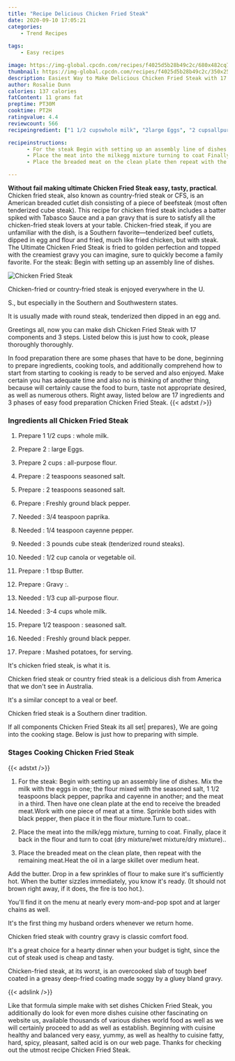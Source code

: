 ```yaml
---
title: "Recipe Delicious Chicken Fried Steak"
date: 2020-09-10 17:05:21
categories:
    - Trend Recipes
    
tags:
    - Easy recipes

image: https://img-global.cpcdn.com/recipes/f4025d5b28b49c2c/680x482cq70/chicken-fried-steak-recipe-main-photo.jpg
thumbnail: https://img-global.cpcdn.com/recipes/f4025d5b28b49c2c/350x250cq70/chicken-fried-steak-recipe-main-photo.jpg
description: Easiest Way to Make Delicious Chicken Fried Steak with 17 ingredients and 3 stages of easy cooking.
author: Rosalie Dunn
calories: 137 calories
fatContent: 11 grams fat
preptime: PT30M
cooktime: PT2H
ratingvalue: 4.4
reviewcount: 566
recipeingredient: ["1 1/2 cupswhole milk", "2large Eggs", "2 cupsallpurpose flour", "2 teaspoons seasoned salt", "2 teaspoons seasoned salt", "Freshly ground black pepper", "34 teaspoon paprika", "14 teaspoon cayenne pepper", "3 pounds cube steak tenderized round steaks", "12 cup canola or vegetable oil", "1 tbsp Butter", "Gravy ", "13 cup allpurpose flour", "34 cups whole milk", "1/2 teaspoonseasoned salt", "Freshly ground black pepper", "Mashed potatoes for serving"]

recipeinstructions: 
      - For the steak Begin with setting up an assembly line of dishes Mix the milk with the eggs in one the flour mixed with the seasoned salt 1 12 teaspoons black pepper paprika and cayenne in another and the meat in a third Then have one clean plate at the end to receive the breaded meatWork with one piece of meat at a time Sprinkle both sides with black pepper then place it in the flour mixtureTurn to coat 
      - Place the meat into the milkegg mixture turning to coat Finally place it back in the flour and turn to coat dry mixturewet mixturedry mixture 
      - Place the breaded meat on the clean plate then repeat with the remaining meatHeat the oil in a large skillet over medium heat Add the butter Drop in a few sprinkles of flour to make sure its sufficiently hot When the butter sizzles immediately you know its ready It should not brown right away if it does the fire is too hot

---
```




**Without fail making ultimate Chicken Fried Steak easy, tasty, practical**. Chicken fried steak, also known as country-fried steak or CFS, is an American breaded cutlet dish consisting of a piece of beefsteak (most often tenderized cube steak). This recipe for chicken fried steak includes a batter spiked with Tabasco Sauce and a pan gravy that is sure to satisfy all the chicken-fried steak lovers at your table. Chicken-fried steak, if you are unfamiliar with the dish, is a Southern favorite—tenderized beef cutlets, dipped in egg and flour and fried, much like fried chicken, but with steak. The Ultimate Chicken Fried Steak is fried to golden perfection and topped with the creamiest gravy you can imagine, sure to quickly become a family favorite. For the steak: Begin with setting up an assembly line of dishes.


![Chicken Fried Steak](https://img-global.cpcdn.com/recipes/f4025d5b28b49c2c/680x482cq70/chicken-fried-steak-recipe-main-photo.jpg "Chicken Fried Steak")



Chicken-fried or country-fried steak is enjoyed everywhere in the U.

S., but especially in the Southern and Southwestern states.

It is usually made with round steak, tenderized then dipped in an egg and.


Greetings all, now you can make dish Chicken Fried Steak with 17 components and 3 steps. Listed below this is just how to cook, please thoroughly thoroughly.

In food preparation there are some phases that have to be done, beginning to prepare ingredients, cooking tools, and additionally comprehend how to start from starting to cooking is ready to be served and also enjoyed. Make certain you has adequate time and also no is thinking of another thing, because will certainly cause the food to burn, taste not appropriate desired, as well as numerous others. Right away, listed below are 17 ingredients and 3 phases of easy food preparation Chicken Fried Steak.
{{< adstxt />}}

### Ingredients all Chicken Fried Steak


1. Prepare 1 1/2 cups : whole milk.

1. Prepare 2 : large Eggs.

1. Prepare 2 cups : all-purpose flour.

1. Prepare  : 2 teaspoons seasoned salt.

1. Prepare  : 2 teaspoons seasoned salt.

1. Prepare  : Freshly ground black pepper.

1. Needed  : 3/4 teaspoon paprika.

1. Needed  : 1/4 teaspoon cayenne pepper.

1. Needed  : 3 pounds cube steak (tenderized round steaks).

1. Needed  : 1/2 cup canola or vegetable oil.

1. Prepare  : 1 tbsp Butter.

1. Prepare  : Gravy :.

1. Needed  : 1/3 cup all-purpose flour.

1. Needed  : 3-4 cups whole milk.

1. Prepare 1/2 teaspoon : seasoned salt.

1. Needed  : Freshly ground black pepper.

1. Prepare  : Mashed potatoes, for serving.


It&#39;s chicken fried steak, is what it is.

Chicken fried steak or country fried steak is a delicious dish from America that we don&#39;t see in Australia.

It&#39;s a similar concept to a veal or beef.

Chicken fried steak is a Southern diner tradition.


If all components Chicken Fried Steak its all set| prepares}, We are going into the cooking stage. Below is just how to preparing with simple.

### Stages Cooking Chicken Fried Steak

{{< adstxt />}}


1. For the steak: Begin with setting up an assembly line of dishes. Mix the milk with the eggs in one; the flour mixed with the seasoned salt, 1 1/2 teaspoons black pepper, paprika and cayenne in another; and the meat in a third. Then have one clean plate at the end to receive the breaded meat.Work with one piece of meat at a time. Sprinkle both sides with black pepper, then place it in the flour mixture.Turn to coat..



1. Place the meat into the milk/egg mixture, turning to coat. Finally, place it back in the flour and turn to coat (dry mixture/wet mixture/dry mixture)..



1. Place the breaded meat on the clean plate, then repeat with the remaining meat.Heat the oil in a large skillet over medium heat.
 
Add the butter. Drop in a few sprinkles of flour to make sure it&#39;s sufficiently hot. When the butter sizzles immediately, you know it&#39;s ready. (It should not brown right away, if it does, the fire is too hot.).




You&#39;ll find it on the menu at nearly every mom-and-pop spot and at larger chains as well.

It&#39;s the first thing my husband orders whenever we return home.

Chicken fried steak with country gravy is classic comfort food.

It&#39;s a great choice for a hearty dinner when your budget is tight, since the cut of steak used is cheap and tasty.

Chicken-fried steak, at its worst, is an overcooked slab of tough beef coated in a greasy deep-fried coating made soggy by a gluey bland gravy.


{{< adslink />}}

Like that formula simple make with set dishes Chicken Fried Steak, you additionally do look for even more dishes cuisine other fascinating on website us, available thousands of various dishes world food as well as we will certainly proceed to add as well as establish. Beginning with cuisine healthy and balanced very easy, yummy, as well as healthy to cuisine fatty, hard, spicy, pleasant, salted acid is on our web page. Thanks for checking out the utmost recipe Chicken Fried Steak.
